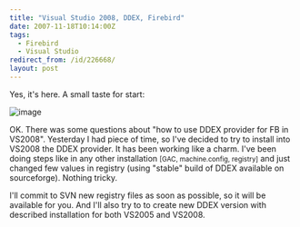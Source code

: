 ```yaml
---
title: "Visual Studio 2008, DDEX, Firebird"
date: 2007-11-18T10:14:00Z
tags:
  - Firebird
  - Visual Studio
redirect_from: /id/226668/
layout: post
---
```

Yes, it's here. A small taste for start:

![image](/i/226668/226668.png)

OK. There was some questions about "how to use DDEX provider for FB in VS2008". Yesterday I had piece of time, so I've decided to try to install into VS2008 the DDEX provider. It has been working like a charm. I've been doing steps like in any other installation <small>[GAC, machine.config, registry]</small> and just changed few values in registry (using "stable" build of DDEX available on sourceforge). Nothing tricky.

I'll commit to SVN new registry files as soon as possible, so it will be available for you. And I'll also try to to create new DDEX version with described installation for both VS2005 and VS2008.